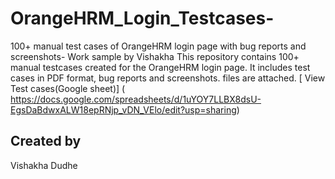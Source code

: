 # OrangeHRM_Login_Testcases-
100+ manual test cases of OrangeHRM login page with bug reports and screenshots- Work sample by Vishakha 
This repository contains 100+ manual testcases created for the OrangeHRM login page. It includes test cases in PDF format, bug reports and screenshots.
files are attached.
[ View Test cases(Google sheet)] ( https://docs.google.com/spreadsheets/d/1uYOY7LLBX8dsU-EgsDaBdwxALW18epRNjp_vDN_VElo/edit?usp=sharing)
## Created by 
Vishakha Dudhe
